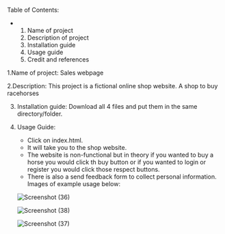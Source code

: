 Table of Contents:
- 1. Name of project
  2. Description of project
  3. Installation guide
  4. Usage guide
  5. Credit and references

1.Name of project: Sales webpage

2.Description: This project is a fictional online shop website. A shop to buy racehorses

3. Installation guide: Download all 4 files and put them in the same directory/folder.

4. Usage Guide:
   - Click on index.html.
   - It will take you to the shop website.
   - The website is non-functional but in theory if you wanted to buy a horse you would click th buy button
    or if you wanted to login or register you would click those respect buttons.
   - There is also a send feedback form to collect personal information.
   Images of example usage below:

   ![Screenshot (36)](https://github.com/wescoder2024/rockband/assets/167479161/0650bccb-57d1-4ed7-be6c-92d08bb56793)
   
   ![Screenshot (38)](https://github.com/wescoder2024/rockband/assets/167479161/3e0d454d-93d9-45a6-a0be-5a8960157efc)
   
   ![Screenshot (37)](https://github.com/wescoder2024/rockband/assets/167479161/407093f4-5380-4676-8f4e-16a16a74eb63)
